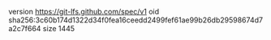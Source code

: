 version https://git-lfs.github.com/spec/v1
oid sha256:3c60b174d1322d34f0fea16ceedd2499fef61ae99b26db29598674d7a2c7f664
size 1445
